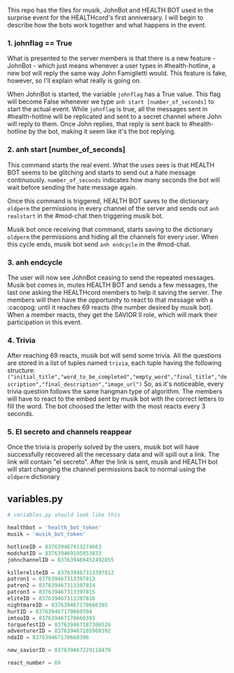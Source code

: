 This repo has the files for musik, JohnBot and HEALTH BOT used in the surprise event for the HEALTHcord's first anniversary.
I will begin to describe how the bots work together and what happens in the event.

### 1. johnflag == True
What is presented to the server members is that there is a new feature - JohnBot - which just means whenever a user types in #health-hotline, a new bot will reply the same way John Famiglietti would. This feature is fake, however, so I'll explain what really is going on.

When JohnBot is started, the variable ``johnflag`` has a True value. This flag will become False whenever we type ``anh start [number_of_seconds]`` to start the actual event.
While ``johnflag`` is true, all the messages sent in #health-hotline will be replicated and sent to a secret channel where John will reply to them. Once John replies, that reply is sent back to #health-hotline by the bot, making it seem like it's the bot replying.

### 2. anh start [number_of_seconds]
This command starts the real event. What the uses sees is that HEALTH BOT seems to be glitching and starts to send out a hate message continuously. ``number_of_seconds`` indicates how many seconds the bot will wait before sending the hate message again.

Once this command is triggered, HEALTH BOT saves to the dictionary ``oldperm`` the permissions in every channel of the server and sends out ``anh realstart`` in the #mod-chat then triggering musik bot.

Musik bot once receiving that command, starts saving to the dictionary ``oldperm`` the permissions and hiding all the channels for every user. When this cycle ends, musik bot send ``anh endcycle`` in the #mod-chat.

### 3. anh endcycle
The user will now see JohnBot ceasing to send the repeated messages. Musik bot comes in, mutes HEALTH BOT and sends a few messages, the last one asking the HEALTHcord members to help it saving the server. The members will then have the opportunity to react to that message with a :cacopog: until it reaches 69 reacts (the number desired by musik bot). When a member reacts, they get the SAVIOR II role, which will mark their participation in this event.

### 4. Trivia
After reaching 69 reacts, musik bot will send some trivia. All the questions are stored in a list of tuples named ``trivia``, each tuple having the following structure: ``("initial_title","word_to_be_completed","empty_word","final_title","description","final_description","image_url")``
So, as it's noticeable, every trivia question follows the same hangman type of algorithm. The members will have to react to the embed sent by musik bot with the correct letters to fill the word. The bot choosed the letter with the most reacts every 3 seconds.

### 5. El secreto and channels reappear
Once the trivia is properly solved by the users, musik bot will have successfully recovered all the necessary data and will spill out a link. The link will contain "el secreto". After the link is sent, musik and HEALTH bot will start changing the channel permissions back to normal using the ``oldperm`` dictionary

## variables.py

```py
# variables.py should look like this

healthbot = 'health_bot_token'
musik = 'musik_bot_token'

hotlineID = 837639467413274663
modchatID = 837639469195853833
johnchannelID = 837639469452492855

killereliteID = 837639467313397812
patron1 = 837639467313397813
patron2 = 837639467313397814
patron3 = 837639467313397815
eliteID = 837639467313397816
nightmareID = 837639467170660395
hurtID = 837639467170660394
imtooID = 837639467170660393
torquefestID = 837639467187306526
adventurerID = 837639467185960392
ndaID = 837639467170660396

new_saviorID = 837639467229118470

react_number = 69
```
